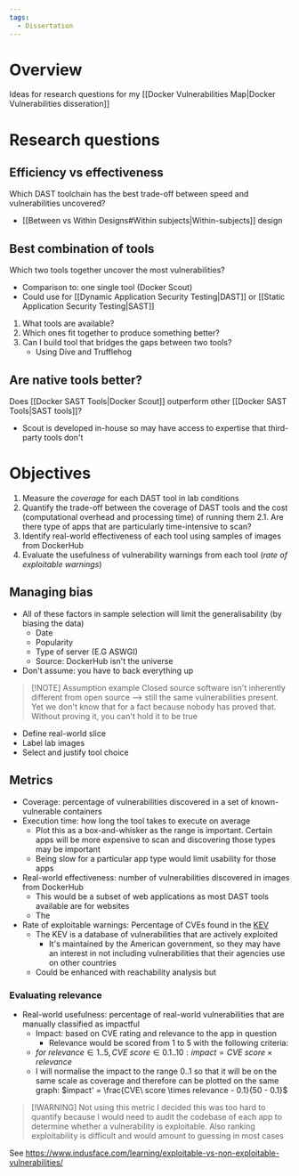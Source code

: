 ```yaml
---
tags:
  - Dissertation
---
```

# Overview
Ideas for research questions for my [[Docker Vulnerabilities Map|Docker Vulnerabilities disseration]]

# Research questions
## Efficiency vs effectiveness

Which DAST toolchain has the best trade-off between speed and vulnerabilities uncovered?

- [[Between vs Within Designs#Within subjects|Within-subjects]] design

## Best combination of tools

Which two tools together uncover the most vulnerabilities?

- Comparison to: one single tool (Docker Scout)
- Could use for [[Dynamic Application Security Testing|DAST]] or [[Static Application Security Testing|SAST]]

1. What tools are available? 
2. Which ones fit together to produce something better?
3. Can I build tool that bridges the gaps between two tools?
	- Using Dive and Trufflehog

## Are native tools better?

Does [[Docker SAST Tools|Docker Scout]] outperform other [[Docker SAST Tools|SAST tools]]?

- Scout is developed in-house so may have access to expertise that third-party tools don't

# Objectives
1. Measure the *coverage* for each DAST tool in lab conditions
2. Quantify the trade-off between the coverage of DAST tools and the cost (computational overhead and processing time) of running them
	2.1. Are there type of apps that are particularly time-intensive to scan?
3. Identify real-world effectiveness of each tool using samples of images from DockerHub
4. Evaluate the usefulness of vulnerability warnings from each tool (*rate of exploitable warnings*)

## Managing bias

- All of these factors in sample selection will limit the generalisability (by biasing the data)
	- Date
	- Popularity
	- Type of server (E.G ASWGI)
	- Source: DockerHub isn't the universe
- Don't assume: you have to back everything up

> [!NOTE] Assumption example
> Closed source software isn't inherently different from open source --> still the same vulnerabilities present. Yet we don't know that for a fact because nobody has proved that. Without proving it, you can't hold it to be true

- Define real-world slice
- Label lab images
- Select and justify tool choice

## Metrics

- Coverage: percentage of vulnerabilities discovered in a set of known-vulnerable containers
- Execution time: how long the tool takes to execute on average
	- Plot this as a box-and-whisker as the range is important. Certain apps will be more expensive to scan and discovering those types may be important
	- Being slow for a particular app type would limit usability for those apps
- Real-world effectiveness: number of vulnerabilities discovered in images from DockerHub
	- This would be a subset of web applications as most DAST tools available are for websites
	- The 
- Rate of exploitable warnings: Percentage of CVEs found in the [KEV](https://www.cisa.gov/known-exploited-vulnerabilities-catalog)
	- The KEV is a database of vulnerabilities that are actively exploited
		- It's maintained by the American government, so they may have an interest in not including vulnerabilities that their agencies use on other countries
	- Could be enhanced with reachability analysis but

### Evaluating relevance

- Real-world usefulness: percentage of real-world vulnerabilities that are manually classified as impactful
	- Impact: based on CVE rating and relevance to the app in question
		- Relevance would be scored from 1 to 5 with the following criteria:
	- $for \ relevance \in {1..5}, CVE\ score \in {0.1..10} : impact = CVE\ score \times relevance$
	- I will normalise the impact to the range $0..1$ so that it will be on the same scale as coverage and therefore can be plotted on the same graph: $impact' = \frac{CVE\ score \times relevance - 0.1}{50 - 0.1}$

> [!WARNING] Not using this metric
> I decided this was too hard to quantify because I would need to audit the codebase of each app to determine whether a vulnerability is exploitable. Also ranking exploitability is difficult and would amount to guessing in most cases
> 
See https://www.indusface.com/learning/exploitable-vs-non-exploitable-vulnerabilities/